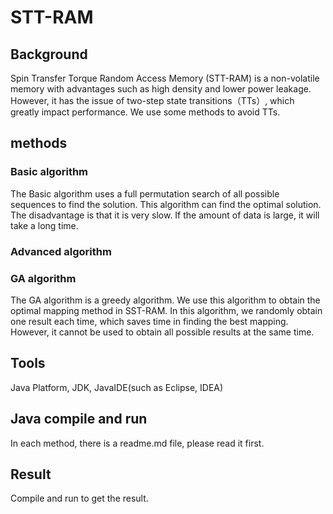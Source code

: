 <h1>STT-RAM</h1>
<h2>Background</h2>
Spin Transfer Torque Random Access Memory (STT-RAM) is a non-volatile memory with advantages such as high density and lower power leakage. However, it has the issue of two-step state transitions（TTs）, which greatly impact performance. We use some methods to avoid TTs.
<h2>methods</h2>
<h3>Basic algorithm</h3>
The Basic algorithm uses a full permutation search of all possible sequences to find the solution. This algorithm can find the optimal solution. The disadvantage is that it is very slow. If the amount of data is large, it will take a long time.
<h3>Advanced algorithm</h3>

<h3>GA algorithm</h3>
The GA algorithm is a greedy algorithm. We use this algorithm to obtain the optimal mapping method in SST-RAM. In this algorithm, we randomly obtain one result each time, which saves time in finding the best mapping. However, it cannot be used to obtain all possible results at the same time.
<h2>Tools</h2>
Java Platform, JDK, JavaIDE(such as Eclipse, IDEA)
<h2>Java compile and run </h2>
In each method, there is a readme.md file, please read it first.
<h2>Result</h2>
Compile and run to get the result.
